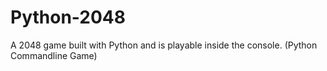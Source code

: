 # Python-2048
A 2048 game built with Python and is playable inside the console. (Python Commandline Game)
